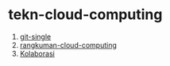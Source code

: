 # tekn-cloud-computing
1.  [git-single](https://github.com/Afifa9/tekn-cloud-computing/blob/eeb4367ce5cb5dea5b4eed2a798b6c63f799b8ed/minggu-01/git-single.md)
2.  [rangkuman-cloud-computing](03-mengelola-repo-sendiri.md)
3.  [Kolaborasi](04-kolaborasi.md)
